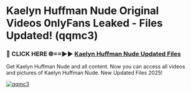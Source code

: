 # Kaelyn Huffman Nude Original Videos 0nlyFans Leaked - Files Updated! (qqmc3)

<h3>🔴 CLICK HERE 🌐==►► <a href="https://tinyurl.com/5h6xmrr3" rel="nofollow">Kaelyn Huffman Nude Updated Files</a></h3>

Get Kaelyn Huffman Nude and all content. Now you can access all videos and pictures of Kaelyn Huffman Nude. New Updated Files 2025!

[![qqmc3](https://i.imgur.com/KVD873Z.gif)](https://tinyurl.com/5h6xmrr3)
